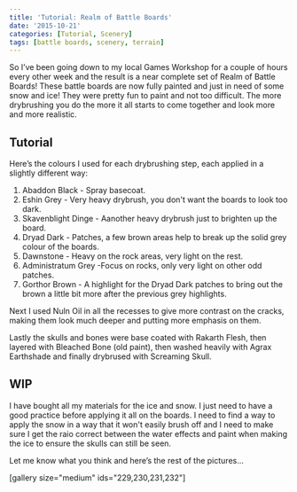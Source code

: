 ```yaml
---
title: 'Tutorial: Realm of Battle Boards'
date: '2015-10-21'
categories: [Tutorial, Scenery]
tags: [battle boards, scenery, terrain]
---
```


So I’ve been going down to my local Games Workshop for a couple of hours every other week and the result is a near complete set of Realm of Battle Boards! These battle boards are now fully painted and just in need of some snow and ice! They were pretty fun to paint and not too difficult. The more drybrushing you do the more it all starts to come together and look more and more realistic.

## Tutorial

Here’s the colours I used for each drybrushing step, each applied in a slightly different way:

1.  Abaddon Black - Spray basecoat.
2.  Eshin Grey - Very heavy drybrush, you don't want the boards to look too dark.
3.  Skavenblight Dinge - Aanother heavy drybrush just to brighten up the board.
4.  Dryad Dark - Patches, a few brown areas help to break up the solid grey colour of the boards.
5.  Dawnstone - Heavy on the rock areas, very light on the rest.
6.  Administratum Grey -Focus on rocks, only very light on other odd patches.
7.  Gorthor Brown - A highlight for the Dryad Dark patches to bring out the brown a little bit more after the previous grey highlights.

Next I used Nuln Oil in all the recesses to give more contrast on the cracks, making them look much deeper and putting more emphasis on them.

Lastly the skulls and bones were base coated with Rakarth Flesh, then layered with Bleached Bone (old paint), then washed heavily with Agrax Earthshade and finally drybrused with Screaming Skull.

## WIP

I have bought all my materials for the ice and snow. I just need to have a good practice before applying it all on the boards. I need to find a way to apply the snow in a way that it won't easily brush off and I need to make sure I get the raio correct between the water effects and paint when making the ice to ensure the skulls can still be seen.

Let me know what you think and here’s the rest of the pictures…

[gallery size="medium" ids="229,230,231,232"]

